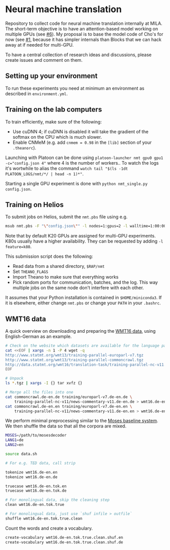 # Neural machine translation

Repository to collect code for neural machine translation internally at MILA.
The short-term objective is to have an attention-based model working on
multiple GPUs (see [#6](https://github.com/bartvm/nmt/issues/6)). My proposal
is to base the model code of Cho's for now (see
[#1](https://github.com/bartvm/nmt/issues/1), because it has simpler internals
than Blocks that we can hack away at if needed for multi-GPU.

To have a central collection of research ideas and discussions, please create
issues and comment on them.

## Setting up your environment

To run these experiments you need at minimum an environment as described
in `environment.yml`.

## Training on the lab computers

To train efficiently, make sure of the following:

* Use cuDNN 4; if cuDNN is disabled it will take the gradient of the
  softmax on the CPU which is much slower.
* Enable CNMeM (e.g. add `cnmem = 0.98` in the `[lib]` section of your
  `.theanorc`).

Launching with Platoon can be done using `platoon-launcher nmt gpu0 gpu1
-c="config.json 4"` where 4 is the number of workers.. To watch the logs
it's wortwhile to alias the command `watch tail "$(ls -1dt
PLATOON_LOGS/nmt/*/ | head -n 1)*"`.

Starting a single GPU experiment is done with `python nmt_single.py
config.json`.

## Training on Helios

To submit jobs on Helios, submit the `nmt.pbs` file using e.g.

```bash
msub nmt.pbs -F "\"config.json\"" -l nodes=1:gpus=2 -l walltime=1:00:00
```

Note that by default K20 GPUs are assigned for multi-GPU experiments.
K80s usually have a higher availability. They can be requested by adding
`-l feature=k80`.

This submission script does the following:

* Read data from a shared directory, `$RAP/nmt`
* Set `THEANO_FLAGS`
* Import Theano to make sure that everything works
* Pick random ports for communication, batches, and the log. This way
  multiple jobs on the same node don't interfere with each other.

It assumes that your Python installation is contained in
`$HOME/miniconda3`. If it is elsewhere, either change `nmt.pbs` or
change your `PATH` in your `.bashrc`.

## WMT16 data

A quick overview on downloading and preparing the [WMT16
data](http://www.statmt.org/wmt16/translation-task.html), using
English-German as an example.

```bash
# Check on the website which datasets are available for the language pair
cat <<EOF | xargs -n 1 -P 4 wget -q
http://www.statmt.org/wmt13/training-parallel-europarl-v7.tgz
http://www.statmt.org/wmt13/training-parallel-commoncrawl.tgz
http://data.statmt.org/wmt16/translation-task/training-parallel-nc-v11.tgz
EOF

# Unpack
ls *.tgz | xargs -I {} tar xvfz {}

# Merge all the files into one
cat commoncrawl.de-en.de training/europarl-v7.de-en.de \
    training-parallel-nc-v11/news-commentary-v11.de-en.de > wmt16.de-en.de
cat commoncrawl.de-en.en training/europarl-v7.de-en.en \
    training-parallel-nc-v11/news-commentary-v11.de-en.en > wmt16.de-en.en
```

We perform minimal preprocessing similar to the [Moses baseline
system](http://www.statmt.org/moses/?n=Moses.Baseline). We then shuffle the
data so that all the corpora are mixed.

```bash
MOSES=/path/to/mosesdecoder
LANG1=de
LANG2=en

source data.sh

# For e.g. TED data, call strip

tokenize wmt16.de-en.en
tokenize wmt16.de-en.de

truecase wmt16.de-en.tok.en
truecase wmt16.de-en.tok.de

# For monolingual data, skip the cleaning step
clean wmt16.de-en.tok.true

# For monolingual data, just use `shuf infile > outfile`
shuffle wmt16.de-en.tok.true.clean
```

Count the words and create a vocabulary.

```bash
create-vocabulary wmt16.de-en.tok.true.clean.shuf.en
create-vocabulary wmt16.de-en.tok.true.clean.shuf.de
```
